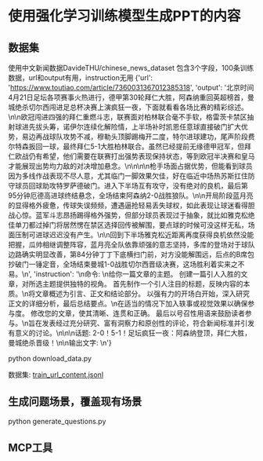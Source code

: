 # 使用强化学习训练模型生成PPT的内容

## 数据集
使用中文新闻数据DavideTHU/chinese_news_dataset
包含3个字段，100条训练数据，url和output有用，instruction无用
{'url': 'https://www.toutiao.com/article/7360031367012385318', 
'output': '北京时间4月21日足坛各项赛事火热进行，德甲第30轮拜仁大胜，阿森纳重回英超榜首，曼城绝杀切尔西闯进足总杯决赛上演疯狂一夜，下面就看看各场比赛的精彩综述。\n\n欧冠闯进四强的拜仁重燃斗志，联赛面对柏林联合毫不手软，格雷茨卡禁区抽射球进先拔头筹，诺伊尔连续化解险情，上半场补时凯恩任意球直接破门扩大优势，易边再战球队攻势不减，穆勒头顶脚踢梅开二度，特尔进球建功，尾声阶段费尔特森扳回一球，最终拜仁5-1大胜柏林联合。虽然已经提前无缘德甲冠军，但拜仁欧战仍有希望，他们需要在联赛打出强势表现保持状态，等到欧冠半决赛和皇马才能展现出势均力敌的对决增加悬念。\n\n\n\n枪手场面占据优势，但能看到球员因为多线作战表现不尽人意，尤其临门一脚效果欠佳，好在临近中场热苏斯扛住防守球员回球助攻特罗萨德破门。进入下半场互有攻守，没有绝对的良机，最后第95分钟厄德高进球终结悬念，全场结束阿森纳2-0战胜狼队。\n\n开局阶段蓝月亮的显得格外疲惫，传球失误频频，遭遇逼抢轻易丢失球权，如此表现让球迷看得胆战心惊。蓝军斗志昂扬踢得格外强势，但部分球员表现过于抽象，就比如雅克松绝佳单刀都过掉门将居然愣在禁区选择回传被解围，要点球的时候可没这样无私，场面压制可进球迟迟没有产生。\n\n回到下半场雅克松近距离再度获得良机依然没能把握，瓜帅相继调整阵容，蓝月亮全队依靠顽强的意志坚持，多库的登场对于球队边路确实明显改善，第84分钟丁丁下底横扫门前，对方没能解围远，后点的B席包抄破门一锤定音，全场结束曼城1-0战胜切尔西晋级决赛，这场胜利着实来之不易。\n', 
'instruction': '\n命令: \n给你一篇文章的主题。 创建一篇引人入胜的文章，对所选主题提供独特的视角。 首先制作一个引人注目的标题，反映内容的本质。\n将文章概述为引言、正文和结论部分。 以强有力的开场白开始，深入研究正文的详细分析，最后总结要点。\n在适当的情况下加入轶事或视觉效果以确保参与度。 修改您的文章，使其清晰、连贯和正确。 最后以号召性用语来鼓励读者参与。\n旨在发表经过充分研究、富有洞察力和原创性的评论，符合新闻标准并引发有意义的讨论。\n\n\n话题: 2-0！5-1！足坛疯狂一夜：阿森纳登顶，拜仁大胜，曼城绝杀晋级！\n\n输出文字: \n'}

python download_data.py

数据集:
[train_url_content.jsonl](train_url_content.jsonl)

## 生成问题场景，覆盖现有场景
python generate_questions.py

## MCP工具
